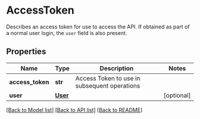 # AccessToken

Describes an access token for use to access the API. If obtained as part of a normal user login, the `user` field is also present.
## Properties
Name | Type | Description | Notes
------------ | ------------- | ------------- | -------------
**access_token** | **str** | Access Token to use in subsequent operations | 
**user** | [**User**](User.md) |  | [optional] 

[[Back to Model list]](../README.md#documentation-for-models) [[Back to API list]](../README.md#documentation-for-api-endpoints) [[Back to README]](../README.md)


